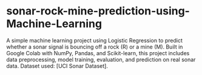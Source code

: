 # sonar-rock-mine-prediction-using-Machine-Learning
A simple machine learning project using Logistic Regression to predict whether a sonar signal is bouncing off a rock (R) or a mine (M). Built in Google Colab with NumPy, Pandas, and Scikit-learn, this project includes data preprocessing, model training, evaluation, and prediction on real sonar data. Dataset used: [UCI Sonar Dataset].

